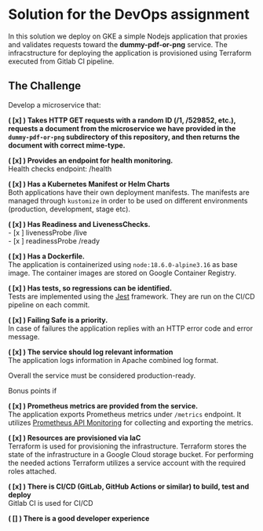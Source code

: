 # Solution for the DevOps assignment

In this solution we deploy on GKE a simple Nodejs application that proxies and validates requests toward the **dummy-pdf-or-png** service. The infracstructure for deploying the application is provisioned using Terraform executed from Gitlab CI pipeline.

## The Challenge

Develop a microservice that:

**( [x] ) Takes HTTP GET requests with a random ID (/1, /529852, etc.), requests a 
  document from the microservice we have provided in the `dummy-pdf-or-png` 
  subdirectory of this repository, and then returns the document with correct 
  mime-type.**
  
**( [x] ) Provides an endpoint for health monitoring.**  
 Health checks endpoint: /health 		
 
**( [x] ) Has a Kubernetes Manifest or Helm Charts**    
Both applications have their own deployment manifests. The manifests are managed through `kustomize` in order to be used on different environments (production, development, stage etc).

**( [x] ) Has Readiness and LivenessChecks.**  
	 - [x ] livenessProbe /live  
	 - [x ] readinessProbe /ready  
  
**( [x] ) Has a Dockerfile.**  
The application is containerized using `node:18.6.0-alpine3.16` as base image. The container images are stored on Google Container Registry.

**( [x] ) Has tests, so regressions can be identified.**  
Tests are implemented using the [Jest](https://jestjs.io/)  framework. They are run on the CI/CD pipeline on each commit.

**( [x] ) Failing Safe is a priority.**  
 In case of failures the application replies with an HTTP error code and error message.

**( [x] ) The service should log relevant information**  
The application logs information in Apache combined log format.

Overall the service must be considered production-ready.

Bonus points if  

**( [x] ) Prometheus metrics are provided from the service.**  
The application exports Prometheus metrics under `/metrics` endpoint. It utilizes [Prometheus API Monitoring](https://github.com/PayU/prometheus-api-metrics) for collecting and exporting the metrics. 

**( [x] ) Resources are provisioned via IaC**  
Terraform is used for provisioning the infrastructure. Terraform stores the state of the infrastructure in a Google Cloud storage bucket. For performing the needed actions Terraform utilizes a service account with the required roles attached.

**( [x] ) There is CI/CD (GitLab, GitHub Actions or similar) to build, test and deploy**  
Gitlab CI is used for CI/CD 

**( [] ) There is a good developer experience**  
